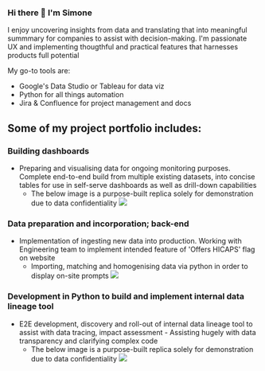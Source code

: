 ### Hi there 👋 I'm Simone

I enjoy uncovering insights from data and translating that into meaningful summmary for companies to assist with decision-making.
I'm passionate UX and implementing thougthful and practical features that harnesses products full potential

My go-to tools are:
* Google's Data Studio or Tableau for data viz
* Python for all things automation
* Jira & Confluence for project management and docs

## Some of my project portfolio includes:

### Building dashboards
* Preparing and visualising data for ongoing monitoring purposes. Complete end-to-end build from multiple existing datasets, into concise tables for use in self-serve dashboards as well as drill-down capabilities
  * The below image is a purpose-built replica solely for demonstration due to data confidentiality
![](https://i.ibb.co/cTf6mQB/ezgif-4-1e467ac8db.gif)

### Data preparation and incorporation; back-end 
* Implementation of ingesting new data into production. Working with Engineering team to implement intended feature of 'Offers HICAPS' flag on website
  * Importing, matching and homogenising data via python in order to display on-site prompts
![](https://i.ibb.co/4jb6SBP/ezgif-1-6068fc8a9a.gif)

### Development in Python to build and implement internal data lineage tool
* E2E development, discovery and roll-out of internal data lineage tool to assist with data tracing, impact assessment - Assisting hugely with data transparency and clarifying complex code
  * The below image is a purpose-built replica solely for demonstration due to data confidentiality
![](https://i.imghippo.com/files/AB1he1714417533.gif)



